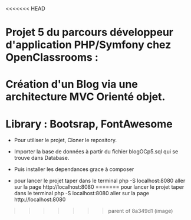 <<<<<<< HEAD
# Projet 5 du parcours développeur d'application PHP/Symfony chez OpenClassrooms :
# Création d'un Blog via une architecture MVC Orienté objet.
# Library : Bootsrap, FontAwesome


- Pour utiliser le projet, Cloner le repository.

- Importer la base de données à partir du fichier blogOCp5.sql qui se trouve dans Database.

- Puis installer les dependances grace à composer 

- pour lancer le projet taper dans le terminal php -S localhost:8080 aller sur la page http://localhost:8080
=======
pour lancer le projet taper dans le terminal php -S localhost:8080 aller sur la page http://localhost:8080
>>>>>>> parent of 8a349d1 (image)
